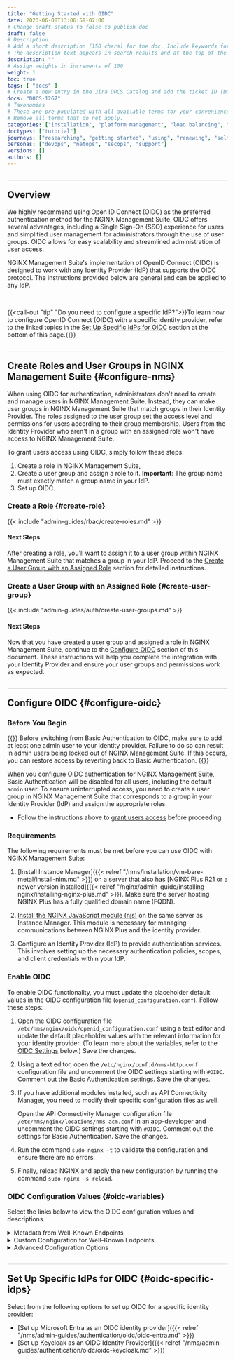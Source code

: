 ```yaml
---
title: "Getting Started with OIDC"
date: 2023-06-08T13:06:59-07:00
# Change draft status to false to publish doc
draft: false
# Description
# Add a short description (150 chars) for the doc. Include keywords for SEO. 
# The description text appears in search results and at the top of the doc.
description: ""
# Assign weights in increments of 100
weight: 1
toc: true
tags: [ "docs" ]
# Create a new entry in the Jira DOCS Catalog and add the ticket ID (DOCS-<number>) below
docs: "DOCS-1267"
# Taxonomies
# These are pre-populated with all available terms for your convenience.
# Remove all terms that do not apply.
categories: ["installation", "platform management", "load balancing", "api management", "service mesh", "security", "analytics"]
doctypes: ["tutorial"]
journeys: ["researching", "getting started", "using", "renewing", "self service"]
personas: ["devops", "netops", "secops", "support"]
versions: []
authors: []
---
```


<style>
h2 {
  border-top: 1px solid #ccc;
  padding-top:20px;
}
</style>

## Overview

We highly recommend using Open ID Connect (OIDC) as the preferred authentication method for the NGINX Management Suite. OIDC offers several advantages, including a Single Sign-On (SSO) experience for users and simplified user management for administrators through the use of user groups. OIDC allows for easy scalability and streamlined administration of user access.

NGINX Management Suite's implementation of OpenID Connect (OIDC) is designed to work with any Identity Provider (IdP) that supports the OIDC protocol. The instructions provided below are general and can be applied to any IdP.

<br>

{{<call-out "tip" "Do you need to configure a specific IdP?">}}To learn how to configure OpenID Connect (OIDC) with a specific identity provider, refer to the linked topics in the [Set Up Specific IdPs for OIDC](#oidc-specific-idps) section at the bottom of this page.{{</call-out>}}

## Create Roles and User Groups in NGINX Management Suite {#configure-nms}

When using OIDC for authentication, administrators don't need to create and manage users in NGINX Management Suite. Instead, they can make user groups in NGINX Management Suite that match groups in their Identity Provider. The roles assigned to the user group set the access level and permissions for users according to their group membership. Users from the Identity Provider who aren't in a group with an assigned role won't have access to NGINX Management Suite.

To grant users access using OIDC, simply follow these steps:

1. Create a role in NGINX Management Suite,
2. Create a user group and assign a role to it. **Important**: The group name must exactly match a group name in your IdP.
3. Set up OIDC.

### Create a Role {#create-role}

{{< include "admin-guides/rbac/create-roles.md" >}}

#### Next Steps

After creating a role, you'll want to assign it to a user group within NGINX Management Suite that matches a group in your IdP. Proceed to the [Create a User Group with an Assigned Role](#create-user-group) section for detailed instructions.

### Create a User Group with an Assigned Role {#create-user-group}



{{< include "admin-guides/auth/create-user-groups.md" >}}

#### Next Steps

Now that you have created a user group and assigned a role in NGINX Management Suite, continue to the [Configure OIDC](#configure-oidc) section of this document. These instructions will help you complete the integration with your Identity Provider and ensure your user groups and permissions work as expected.

## Configure OIDC {#configure-oidc}

### Before You Begin


{{<warning>}}
Before switching from Basic Authentication to OIDC, make sure to add at least one admin user to your identity provider. Failure to do so can result in admin users being locked out of NGINX Management Suite. If this occurs, you can restore access by reverting back to Basic Authentication.
{{</warning>}}

When you configure OIDC authentication for NGINX Management Suite, Basic Authentication will be disabled for all users, including the default `admin` user. To ensure uninterrupted access, you need to create a user group in NGINX Management Suite that corresponds to a group in your Identity Provider (IdP) and assign the appropriate roles.

- Follow the instructions above to [grant users access](#granting-users-access) before proceeding.


### Requirements

The following requirements must be met before you can use OIDC with NGINX Management Suite:

1. [Install Instance Manager]({{< relref "/nms/installation/vm-bare-metal/install-nim.md" >}}) on a server that also has [NGINX Plus R21 or a newer version installed]({{< relref "/nginx/admin-guide/installing-nginx/installing-nginx-plus.md" >}}). Make sure the server hosting NGINX Plus has a fully qualified domain name (FQDN).

2. [Install the NGINX JavaScript module (njs)](https://www.nginx.com/blog/introduction-nginscript/) on the same server as Instance Manager. This module is necessary for managing communications between NGINX Plus and the identity provider.

3. Configure an Identity Provider (IdP) to provide authentication services. This involves setting up the necessary authentication policies, scopes, and client credentials within your IdP.

### Enable OIDC

To enable OIDC functionality, you must update the placeholder default values in the OIDC configuration file (`openid_configuration.conf`). Follow these steps:

1. Open the OIDC configuration file `/etc/nms/nginx/oidc/openid_configuration.conf` using a text editor and update the default placeholder values with the relevant information for your identity provider. (To learn more about the variables, refer to the [OIDC Settings](#oidc-variables) below.) Save the changes. 

2. Using a text editor, open the `/etc/nginx/conf.d/nms-http.conf` configuration file and uncomment the OIDC settings starting with `#OIDC`. Comment out the Basic Authentication settings. Save the changes.

3. If you have additional modules installed, such as API Connectivity Manager, you need to modify their specific configuration files as well.

   Open the API Connectivity Manager configuration file `/etc/nms/nginx/locations/nms-acm.conf` in an app-developer and uncomment the OIDC settings starting with `#OIDC`. Comment out the settings for Basic Authentication. Save the changes.

4. Run the command `sudo nginx -t` to validate the configuration and ensure there are no errors.

5. Finally, reload NGINX and apply the new configuration by running the command `sudo nginx -s reload`.


### OIDC Configuration Values {#oidc-variables}

Select the links below to view the OIDC configuration values and descriptions.

<details closed>
<summary>Metadata from Well-Known Endpoints</summary>

{{< raw-html>}}<div class="table-responsive">{{</raw-html>}}
{{< bootstrap-table "table table-striped table-bordered" >}}
| Variable                | Description                                                                                                           |
|-------------------------|-----------------------------------------------------------------------------------------------------------------------|
| $oidc_authz_endpoint    | URL of the IdP’s OAuth 2.0 Authorization endpoint.                                                                    |
| $oidc_jwt_keyfile       | URL of the IdP’s JSON Web Key Set (JWKS) document.                                                                    |
| $oidc_logout_endpoint   | URL of the IdP’s end_session endpoint.                                                                                |
| $oidc_token_endpoint    | URL of the IdP’s OAuth 2.0 Token endpoint.                                                                            |
| $oidc_userinfo_endpoint | URL of the IdP’s UserInfo endpoint.                                                                                   |
| $oidc_host              | URL of the IdP’s application.<br>For example, `https://{my-app}.okta.com`.                                            |
| $oidc_scopes            | List of the OAuth 2.0 scope values that this server supports. <br> For example, `openid+profile+email+offline_access` |
{{< /bootstrap-table >}}
{{< raw-html>}}</div>{{</raw-html>}}

</details>

<details closed>
<summary>Custom Configuration for Well-Known Endpoints</summary>

{{< raw-html>}}<div class="table-responsive">{{</raw-html>}}
{{< bootstrap-table "table table-striped table-bordered" >}}
<table>
<thead>
  <tr>
    <th>Variable</th>
    <th>Description</th>
  </tr>
</thead>
<tbody>
<tr>
<td>Variable<br></td>
<td>Description<br></td>
</tr>
<tr>
<td>$oidc_authz_path_params_enable</td>
<td>

`1`: Enable custom path params when `{arbitrary param-name}` is in the `$oidc_authz_endpoint.`<br>`0`: Disable the setting.

</td>
</tr>
<tr>
<td>$oidc_authz_path_params</td>
<td>Use for when $oidc_authz_path_params_enable is enabled.<br><br>Example:<br>

``` yaml
map $host $oidc_authz_endpoint { 
    default "https://{my-app}.okta.com/oauth2/{version}/authorize"; 
} 
map $host $oidc_authz_path_params { 
    default '{ "my-app": "{my-app}", "version": "v1" }'; 
}
```

</td>
</tr>
<tr>
<td>$oidc_authz_query_params_enable</td>
<td>

`1`: Enable additional query params when the `$oidc_authz_endpoint` needs them.<br>`0`: Disable the setting.

</td>
</tr>
<tr>
<td>$oidc_authz_query_params</td>
<td>Use for when $oidc_authz_query_params_enable is enabled.<br><br>Example:<br> 

```yaml
 map $host $oidc_authz_query_params { 
 default '{ 
     "response_type": "code", 
     "scope"        : "$oidc_scopes", 
     "client_id"    : "$oidc_client", 
     "redirect_uri" : "$redirect_base$redir_location", 
     "nonce"        : "$nonce_hash", 
     "state"        : 0 
 }'; 
 ```

</td>
</tr>
<tr>
<td>$oidc_logout_path_params_enable</td>
<td>

`1`: Enable custom path params when {arbitrary param-name} is in the $oidc_logout_endpoint.<br>`0`: Disable the setting.

</td>
</tr>
<tr>
<td>$oidc_logout_path_params</td>
<td>Use for when $oidc_logout_path_params_enable is enabled.<br><br>Example:<br>
    
```yaml
map $host $oidc_logout_endpoint { 
    default "https://{my-app}.okta.com/oauth2/{version}/logout"; 
} 
map $host $oidc_authz_path_params { 
    default '{ "my-app": "{my-app}", "version": "v1" }'; 
}
```

</td>
</tr>
<tr>
<td>$oidc_logout_query_params_enable</td>
<td>

`1`: Enable additional query params when the IdP doesn’t support OIDC RP-initiated logout.<br>`0`: OIDC RP-initiated logout.

</td>
</tr>
<tr>
<td>$oidc_logout_query_params</td>
<td>Use for when $oidc_logout_query_params_enable is enabled.<br><br>Example:<br>
    
```yaml
 map $host $oidc_logout_query_params {
    # example 1. AWS Cognito Logout & prompt a user to sign in as another user.
    default '{
        "response_type": "code",
        "client_id"    : "$oidc_client",
        "redirect_uri" : "$redirect_base$redir_location",
        "state"        : "STATE",
        "scope"        : "$oidc_scopes"
    }';

    # example 2. AWS Cognito Logout & redirect back to client. 
    default '{
        "client_id"    : "$oidc_client",
        "logout_uri"   : "$redirect_base/_logout"
    }';
```

</td>
</tr>
<tr>
<td>$oidc_token_path_params_enable</td>
<td>

`1`: Enable custom path params when {arbitrary param-name} is in the $oidc_token_endpoint.<br>`0`: Disable the setting.

</td>
</tr>
<tr>
<td>$oidc_token_path_params</td>
<td>Use for when $oidc_token_path_params_enable is enabled.<br><br>Example:<br>
    
```yaml
map $host $oidc_token_endpoint { 
    default "https://{my-app}.okta.com/oauth2/{version}/token"; 
} 
map $host $oidc_authz_path_params { 
    default '{ "my-app": "{my-app}", "version": "v1" }'; 
}
```

</td>
</tr>
<tr>
<td>$oidc_token_query_params_enable</td>
<td>

`1`: Enable additional query params when the $oidc_token_endpoint needs them.<br>`0`: Disable the setting.

</td>
</tr>
<tr>
<td>$oidc_token_query_params</td>
<td>Use for when $oidc_token_query_params_enable is enabled.<br><br>Example:<br>

```yaml
map $host $oidc_token_query_params { 
    default '{ "example": "data" }'; 
}
```

</td>
</tr>
</tbody>
</table>
{{< /bootstrap-table >}}
{{< raw-html>}}</div>{{</raw-html>}}

</details>

<details closed>
<summary>Advanced Configuration Options</summary>

{{< raw-html>}}<div class="table-responsive">{{</raw-html>}}
{{< bootstrap-table "table table-striped table-bordered" >}}
| Variable              | Description                                                                                                                                                                                                                                                                                                                                           |
|-----------------------|-------------------------------------------------------------------------------------------------------------------------------------------------------------------------------------------------------------------------------------------------------------------------------------------------------------------------------------------------------|
| $oidc_client          | IdP’s client ID, which is a public identifier for the client that is required for all OAuth flows.                                                                                                                                                                                                                                                    |
| $oidc_client_secret   | IdP’s client secret, which is used by the client to exchange an authorization code for a token. This should be an empty value with `""` when PKCE is enabled.                                                                                                                                                                                         |
| $oidc_hmac_key        | [HMAC (Keyed-Hash Message Authentication Code)](https://datatracker.ietf.org/doc/html/rfc2104.html) is a cryptographic technique that combines a hash function with a secret key to verify the integrity and authenticity of a message or data. The HMAC should be unique for every NGINX instance and cluster.                                                                                             |
| $oidc_logout_redirect | URI to be redirected to after successfully logging out from the IdP. This should be configured in your IdP.                                                                                                                                                                                                                                           |
| $oidc_pkce_enable     | [PKCE (Proof Key for Code Exchange)](https://datatracker.ietf.org/doc/html/rfc7636) is a security extension for OAuth 2.0 that provides additional protection for public clients, such as mobile devices or single-page apps. Its purpose is to prevent a malicious program from intercepting the authorization code during the authorization process.<br><br> `1`: Enable PKCE <br> `0`: Disable PKCE |
| $oidc_app_name        | IdP’s application name.                                                                                                                                                                                                                                                                                                                               |
{{< /bootstrap-table >}}
{{< raw-html>}}</div>{{</raw-html>}}

</details>

## Set Up Specific IdPs for OIDC {#oidc-specific-idps}

Select from the following options to set up OIDC for a specific identity provider:

- [Set up Microsoft Entra as an OIDC identity provider]({{< relref "/nms/admin-guides/authentication/oidc/oidc-entra.md" >}})
- [Set up Keycloak as an OIDC Identity Provider]({{< relref "/nms/admin-guides/authentication/oidc/oidc-keycloak.md" >}})
